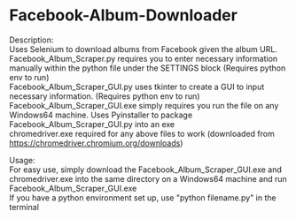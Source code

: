 # Facebook-Album-Downloader
Description:  
Uses Selenium to download albums from Facebook given the album URL.  
Facebook_Album_Scraper.py requires you to enter necessary information manually within the python file under the SETTINGS block (Requires python env to run)  
Facebook_Album_Scraper_GUI.py uses tkinter to create a GUI to input necessary information. (Requires python env to run)  
Facebook_Album_Scraper_GUI.exe simply requires you run the file on any Windows64 machine. Uses Pyinstaller to package Facebook_Album_Scraper_GUI.py into an exe  
chromedriver.exe required for any above files to work (downloaded from https://chromedriver.chromium.org/downloads)  
  
Usage:  
For easy use, simply download the Facebook_Album_Scraper_GUI.exe and chromedriver.exe into the same directory on a Windows64 machine and run Facebook_Album_Scraper_GUI.exe  
If you have a python environment set up, use "python filename.py" in the terminal  
